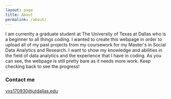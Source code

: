 ```yaml
---
layout: page
title: About
permalink: /about/
---
```


I am currenlty a graduate student at The University of Texas at Dallas who is a beginner to all things coding. I wanted to create this webpage in order to upload all of my past projects from my coursework for my Master's in Social Data Analytics and Research. I want to show my knowledge and abilities in the field of data analytics and the experience that I have in coding. As you can see, the webpage is still pretty bare as it needs more work. Keep checking back to see the progress!

### Contact me

[vxs170930@utdallas.edu](mailto:vxs170930@utdallas.edu)
